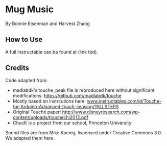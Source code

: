 # Mug Music

By Bonnie Eisenman and Harvest Zhang

## How to Use

A full Instructable can be found at (link tbd).

## Credits

Code adapted from:
- madlabdk's touche_peak file is reproduced here without significant modifications: https://github.com/madlabdk/touche
- Mostly based on instrcutions here: www.instructables.com/id/Touche-for-Arduino-Advanced-touch-sensing/?ALLSTEPS
- Original Touché paper: http://www.disneyresearch.com/wp-content/uploads/touchechi2012.pdf
- ChucK is a project from our school, Princeton University

Sound files are from Mike Koenig, liscensed under Creative Commons 3.0. We adapted them here.

